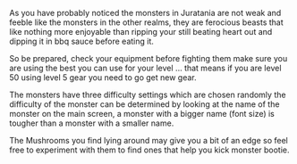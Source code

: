 As you have probably noticed the monsters in Juratania are not weak and feeble like the monsters in the other realms, they are ferocious beasts that like nothing more enjoyable than ripping your still beating heart out and dipping it in bbq sauce before eating it.

So be prepared, check your equipment before fighting them make sure you are using the best you can use for your level ... that means if you are level 50 using level 5 gear you need to go get new gear.

The monsters have three difficulty settings which are chosen randomly the difficulty of the monster can be determined by looking at the name of the monster on the main screen, a monster with a bigger name (font size) is tougher than a monster with a smaller name.

The Mushrooms you find lying around may give you a bit of an edge so feel free to experiment with them to find ones that help you kick monster bootie.